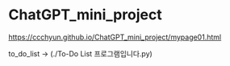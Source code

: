 # ChatGPT_mini_project
https://ccchyun.github.io/ChatGPT_mini_project/mypage01.html

to_do_list -> (./To-Do List 프로그램입니다.py)

